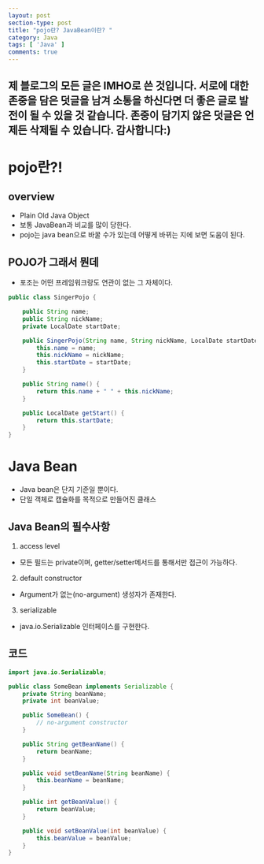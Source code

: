 ```yaml
---
layout: post
section-type: post
title: "pojo란? JavaBean이란? "
category: Java
tags: [ 'Java' ]
comments: true
---
```

제 블로그의 모든 글은 IMHO로 쓴 것입니다.
서로에 대한 존중을 담은 덧글을 남겨 소통을 하신다면 더 좋은 글로 발전이 될 수 있을 것 같습니다.
존중이 담기지 않은 덧글은 언제든 삭제될 수 있습니다.
감사합니다:)  
---  

# pojo란?!
## overview
- Plain Old Java Object
- 보통 JavaBean과 비교를 많이 당한다.
- pojo는 java bean으로 바꿀 수가 있는데 어떻게 바뀌는 지에 보면 도움이 된다.




## POJO가 그래서 뭔데
- 포조는 어떤 프레임워크랑도 연관이 없는 그 자체이다.

``` java
public class SingerPojo {

    public String name;
    public String nickName;
    private LocalDate startDate;

    public SingerPojo(String name, String nickName, LocalDate startDate) {
        this.name = name;
        this.nickName = nickName;
        this.startDate = startDate;
    }

    public String name() {
        return this.name + " " + this.nickName;
    }

    public LocalDate getStart() {
        return this.startDate;
    }
}
``` 




# Java Bean
- Java bean은 단지 기준일 뿐이다.
- 단일 객체로 캡슐화를 목적으로 만들어진 클래스





## Java Bean의 필수사항
1. access level
- 모든 필드는 private이며, getter/setter메서드를 통해서만 접근이 가능하다.

2. default constructor
- Argument가 없는(no-argument) 생성자가 존재한다.

3. serializable
- java.io.Serializable 인터페이스를 구현한다.




## 코드
``` java
import java.io.Serializable;

public class SomeBean implements Serializable {
    private String beanName;
    private int beanValue;

    public SomeBean() {
        // no-argument constructor
    }

    public String getBeanName() {
        return beanName;
    }

    public void setBeanName(String beanName) {
        this.beanName = beanName;
    }

    public int getBeanValue() {
        return beanValue;
    }

    public void setBeanValue(int beanValue) {
        this.beanValue = beanValue;
    }
}
```



